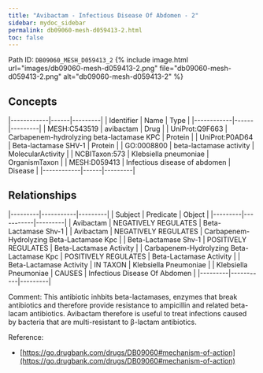 ```yaml
---
title: "Avibactam - Infectious Disease Of Abdomen - 2"
sidebar: mydoc_sidebar
permalink: db09060-mesh-d059413-2.html
toc: false 
---
```



Path ID: `DB09060_MESH_D059413_2`
{% include image.html url="images/db09060-mesh-d059413-2.png" file="db09060-mesh-d059413-2.png" alt="db09060-mesh-d059413-2" %}

## Concepts

|------------|------|---------|
| Identifier | Name | Type    |
|------------|------|---------|
| MESH:C543519 | avibactam | Drug |
| UniProt:Q9F663 | Carbapenem-hydrolyzing beta-lactamase KPC | Protein |
| UniProt:P0AD64 | Beta-lactamase SHV-1 | Protein |
| GO:0008800 | beta-lactamase activity | MolecularActivity |
| NCBITaxon:573 | Klebsiella pneumoniae | OrganismTaxon |
| MESH:D059413 | Infectious disease of abdomen | Disease |
|------------|------|---------|

## Relationships

|---------|-----------|---------|
| Subject | Predicate | Object  |
|---------|-----------|---------|
| Avibactam | NEGATIVELY REGULATES | Beta-Lactamase Shv-1 |
| Avibactam | NEGATIVELY REGULATES | Carbapenem-Hydrolyzing Beta-Lactamase Kpc |
| Beta-Lactamase Shv-1 | POSITIVELY REGULATES | Beta-Lactamase Activity |
| Carbapenem-Hydrolyzing Beta-Lactamase Kpc | POSITIVELY REGULATES | Beta-Lactamase Activity |
| Beta-Lactamase Activity | IN TAXON | Klebsiella Pneumoniae |
| Klebsiella Pneumoniae | CAUSES | Infectious Disease Of Abdomen |
|---------|-----------|---------|

Comment: This antibiotic inhbits beta-lactamases, enzymes that break antibiotics and therefore provide resistance to ampicillin and related beta-lacam antibiotics. Avibactam therefore is useful to treat infections caused by bacteria that are multi-resistant to β-lactam antibiotics.

Reference: 
  - [https://go.drugbank.com/drugs/DB09060#mechanism-of-action](https://go.drugbank.com/drugs/DB09060#mechanism-of-action)

